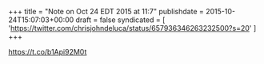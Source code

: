 +++
title = "Note on Oct 24 EDT 2015 at 11:7"
publishdate = 2015-10-24T15:07:03+00:00
draft = false
syndicated = [ 'https://twitter.com/chrisjohndeluca/status/657936346263232500?s=20' ]
+++

https://t.co/b1Api92M0t
